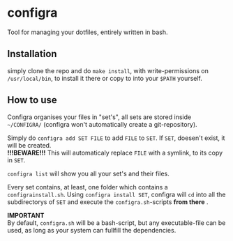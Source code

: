 # configra

Tool for managing your dotfiles, entirely written in bash.

## Installation

simply clone the repo and do `make install`, with write-permissions on `/usr/local/bin`, to install it there
or copy to into your `$PATH` yourself.

## How to use

Configra organises your files in "set's",
all sets are stored inside `~/CONFIGRA/` (configra won't automatically create a git-repository).

Simply do `configra add SET FILE` to add `FILE` to `SET`.
If `SET`, doesen't exist, it will be created.  
**!!!BEWARE!!!** This will automaticaly replace `FILE` with a symlink, to its copy in `SET`.

`configra list` will show you all your set's and their files.

Every set contains, at least, one folder which contains a `configrainstall.sh`.
Using `configra install SET`, configra will `cd` into all the subdirectorys of `SET` and execute the `configra.sh`-scripts **from there** .

**IMPORTANT**  
By default, `configra.sh` will be a bash-script, but any executable-file can be used, as long as your system can fullfill the dependencies.